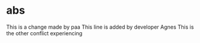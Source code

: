 # abs

This is a change made by paa
This line is added by developer Agnes
This is the other conflict experiencing 
